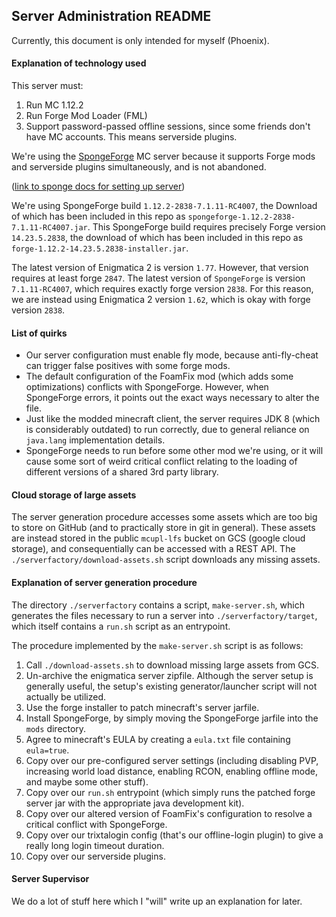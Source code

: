 ## Server Administration README

Currently, this document is only intended for myself (Phoenix).

#### Explanation of technology used

This server must:

1. Run MC 1.12.2
2. Run Forge Mod Loader (FML)
3. Support password-passed offline sessions, since some friends
   don't have MC accounts. This means serverside plugins.

We're using the [SpongeForge](spongepowered.org) MC server
because it supports Forge mods and serverside plugins simultaneously, 
and is not abandoned. 

([link to sponge docs for setting up server](https://docs.spongepowered.org/stable/en/server/index.html))

We're using SpongeForge build `1.12.2-2838-7.1.11-RC4007`, the Download
of which has been included in this repo as `spongeforge-1.12.2-2838-7.1.11-RC4007.jar`.
This SpongeForge build requires precisely Forge version `14.23.5.2838`,
the download of which has been included in this repo as 
`forge-1.12.2-14.23.5.2838-installer.jar`.

The latest version of Enigmatica 2 is version `1.77`. However, that version
requires at least forge `2847`. The latest version of `SpongeForge` is 
version `7.1.11-RC4007`, which requires exactly forge version `2838`.
For this reason, we are instead using Enigmatica 2 version `1.62`,
which is okay with forge version `2838`.

#### List of quirks

- Our server configuration must enable fly mode, because anti-fly-cheat 
   can trigger false positives with some forge mods.
- The default configuration of the FoamFix mod (which adds some optimizations)
   conflicts with SpongeForge. However, when SpongeForge errors, it points
   out the exact ways necessary to alter the file.
- Just like the modded minecraft client, the server requires JDK 8 
   (which is considerably outdated) to run correctly, due to general reliance 
   on `java.lang` implementation details.
- SpongeForge needs to run before some other mod we're using, or it will
   cause some sort of weird critical conflict relating to the loading of 
   different versions of a shared 3rd party library.

#### Cloud storage of large assets

The server generation procedure accesses some assets which are too big to 
store on GitHub (and to practically store in git in general). These assets
are instead stored in the public `mcupl-lfs` bucket on GCS (google cloud
storage), and consequentially can be accessed with a REST API. The 
`./serverfactory/download-assets.sh` script downloads any missing assets.

#### Explanation of server generation procedure

The directory `./serverfactory` contains a script, `make-server.sh`, which
generates the files necessary to run a server into `./serverfactory/target`,
which itself contains a `run.sh` script as an entrypoint. 

The procedure implemented by the `make-server.sh` script is as follows:

1. Call `./download-assets.sh` to download missing large assets from GCS.
2. Un-archive the enigmatica server zipfile. Although the server setup
   is generally useful, the setup's existing generator/launcher script 
   will not actually be utilized.
3. Use the forge installer to patch minecraft's server jarfile.
4. Install SpongeForge, by simply moving the SpongeForge jarfile into the
   `mods` directory.
5. Agree to minecraft's EULA by creating a `eula.txt` file containing 
   `eula=true`.
6. Copy over our pre-configured server settings (including disabling PVP,
   increasing world load distance, enabling RCON, enabling offline mode,
   and maybe some other stuff).
7. Copy over our `run.sh` entrypoint (which simply runs the patched 
   forge server jar with the appropriate java development kit).
8. Copy over our altered version of FoamFix's configuration to resolve
   a critical conflict with SpongeForge.
9. Copy over our trixtalogin config (that's our offline-login plugin)
   to give a really long login timeout duration.
10. Copy over our serverside plugins.

#### Server Supervisor

We do a lot of stuff here which I "will" write up an explanation for later.
